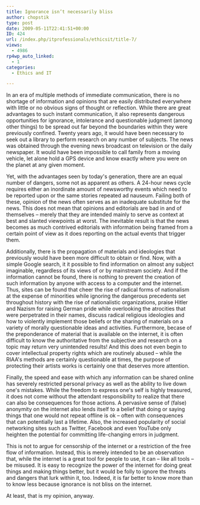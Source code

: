 ```yaml
---
title: Ignorance isn’t necessarily bliss
author: chopstik
type: post
date: 2009-05-11T22:41:51+00:00
ID: 424
url: /index.php/itprofessionals/ethicsit/title-7/
views:
  - 4986
rp4wp_auto_linked:
  - 1
categories:
  - Ethics and IT

---
```

In an era of multiple methods of immediate communication, there is no shortage of information and opinions that are easily distributed everywhere with little or no obvious signs of thought or reflection. While there are great advantages to such instant communication, it also represents dangerous opportunities for ignorance, intolerance and questionable judgment (among other things) to be spread out far beyond the boundaries within they were previously confined. Twenty years ago, it would have been necessary to seek out a library to perform research on any number of subjects. The news was obtained through the evening news broadcast on television or the daily newspaper. It would have been impossible to call family from a moving vehicle, let alone hold a GPS device and know exactly where you were on the planet at any given moment.

Yet, with the advantages seen by today's generation, there are an equal number of dangers, some not as apparent as others. A 24-hour news cycle requires either an inordinate amount of newsworthy events which need to be reported upon or the same stories repeated ad nauseum. Failing both of these, opinion of the news often serves as an inadequate substitute for the news. This does not mean that opinions and editorials are bad in and of themselves &#8211; merely that they are intended mainly to serve as context at best and slanted viewpoints at worst. The inevitable result is that the news becomes as much contrived editorials with information being framed from a certain point of view as it does reporting on the actual events that trigger them.

Additionally, there is the propagation of materials and ideologies that previously would have been more difficult to obtain or find. Now, with a simple Google search, it it possible to find information on almost any subject imaginable, regardless of its views of or by mainstream society. And if the information cannot be found, there is nothing to prevent the creation of such information by anyone with access to a computer and the internet. Thus, sites can be found that cheer the rise of radical forms of nationalism at the expense of minorities while ignoring the dangerous precedents set throughout history with the rise of nationalistic organizations, praise Hitler and Nazism for raising German pride while overlooking the atrocities that were perpetrated in their names, discuss radical religious ideologies and how to violently implement those beliefs or the sharing of materials on a variety of morally questionable ideas and activities. Furthermore, becase of the preponderance of material that is available on the internet, it is often difficult to know the authoritative from the subjective and research on a topic may return very unintended results! And this does not even begin to cover intellectual property rights which are routinely abused &#8211; while the RIAA's methods are certainly questionable at times, the purpose of protecting their artists works is certainly one that deserves more attention.

Finally, the speed and ease with which any information can be shared online has severely restricted personal privacy as well as the ability to live down one's mistakes. While the freedom to express one's self is highly treasured, it does not come without the attendant responsibility to realize that there can also be consequences for those actions. A pervasive sense of (false) anonymity on the internet also lends itself to a belief that doing or saying things that one would not repeat offline is ok &#8211; often with consequences that can potentially last a lifetime. Also, the increased popularity of social networking sites such as Twitter, Facebook and even YouTube only heighten the potential for committing life-changing errors in judgment.

This is not to argue for censorship of the internet or a restriction of the free flow of information. Instead, this is merely intended to be an observation that, while the internet is a great tool for people to use, it can &#8211; like all tools &#8211; be misused. It is easy to recognize the power of the internet for doing great things and making things better, but it would be folly to ignore the threats and dangers that lurk within it, too. Indeed, it is far better to know more than to know less because ignorance is not bliss on the internet.

At least, that is my opinion, anyway.